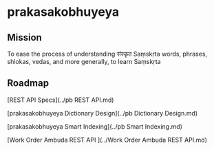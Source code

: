 # prakasakobhuyeya
## Mission
To ease the process of understanding संस्कृत Saṃskṛta words, phrases, shlokas, vedas, and more generally, to learn Saṃskṛta

## Roadmap
[REST API Specs](../pb REST API.md)

[prakasakobhuyeya Dictionary Design](../pb Dictionary Design.md)

[prakasakobhuyeya Smart Indexing](../pb Smart Indexing.md)

[Work Order Ambuda REST API ](../Work Order Ambuda REST API.md)




